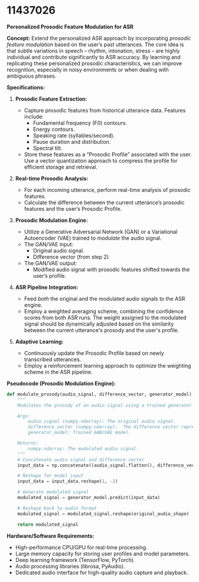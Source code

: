 # 11437026

**Personalized Prosodic Feature Modulation for ASR**

**Concept:** Extend the personalized ASR approach by incorporating *prosodic feature modulation* based on the user’s past utterances. The core idea is that subtle variations in speech – rhythm, intonation, stress – are highly individual and contribute significantly to ASR accuracy. By learning and replicating these personalized prosodic characteristics, we can improve recognition, especially in noisy environments or when dealing with ambiguous phrases.

**Specifications:**

1.  **Prosodic Feature Extraction:**
    *   Capture prosodic features from historical utterance data. Features include:
        *   Fundamental frequency (F0) contours.
        *   Energy contours.
        *   Speaking rate (syllables/second).
        *   Pause duration and distribution.
        *   Spectral tilt.
    *   Store these features as a “Prosodic Profile” associated with the user. Use a vector quantization approach to compress the profile for efficient storage and retrieval.

2.  **Real-time Prosodic Analysis:**
    *   For each incoming utterance, perform real-time analysis of prosodic features.
    *   Calculate the difference between the current utterance’s prosodic features and the user’s Prosodic Profile.

3.  **Prosodic Modulation Engine:**
    *   Utilize a Generative Adversarial Network (GAN) or a Variational Autoencoder (VAE) trained to *modulate* the audio signal.
    *   The GAN/VAE input:
        *   Original audio signal.
        *   Difference vector (from step 2).
    *   The GAN/VAE output:
        *   Modified audio signal with prosodic features shifted towards the user’s profile.

4.  **ASR Pipeline Integration:**
    *   Feed *both* the original and the modulated audio signals to the ASR engine.
    *   Employ a weighted averaging scheme, combining the confidence scores from both ASR runs. The weight assigned to the modulated signal should be dynamically adjusted based on the similarity between the current utterance's prosody and the user's profile.

5.  **Adaptive Learning:**
    *   Continuously update the Prosodic Profile based on newly transcribed utterances.
    *   Employ a reinforcement learning approach to optimize the weighting scheme in the ASR pipeline.

**Pseudocode (Prosodic Modulation Engine):**

```python
def modulate_prosody(audio_signal, difference_vector, generator_model):
    """
    Modulates the prosody of an audio signal using a trained generator model.

    Args:
        audio_signal (numpy.ndarray): The original audio signal.
        difference_vector (numpy.ndarray):  The difference vector representing prosodic deviation.
        generator_model: Trained GAN/VAE model.

    Returns:
        numpy.ndarray: The modulated audio signal.
    """
    # Concatenate audio signal and difference vector
    input_data = np.concatenate((audio_signal.flatten(), difference_vector.flatten()))

    # Reshape for model input
    input_data = input_data.reshape(1, -1)

    # Generate modulated signal
    modulated_signal = generator_model.predict(input_data)

    # Reshape back to audio format
    modulated_signal = modulated_signal.reshape(original_audio_shape)

    return modulated_signal
```

**Hardware/Software Requirements:**

*   High-performance CPU/GPU for real-time processing.
*   Large memory capacity for storing user profiles and model parameters.
*   Deep learning framework (TensorFlow, PyTorch).
*   Audio processing libraries (librosa, PyAudio).
*   Dedicated audio interface for high-quality audio capture and playback.